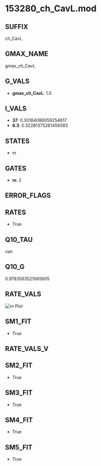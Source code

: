 # 153280_ch_CavL.mod

## SUFFIX

ch_CavL

## GMAX_NAME

gmax_ch_CavL

## G_VALS

- **gmax_ch_CavL**: 1.0

## I_VALS

- **37**: 0.30184086059254617
- **6.3**: 0.32281375261459383

## STATES

- m

## GATES

- **m**: 2

## ERROR_FLAGS


## RATES

- True

## Q10_TAU

nan

## Q10_G

0.9783563521065605

## RATE_VALS

![m Plot](/Users/pbozelos/Dropbox/icg-Chai-Panos/supermodels/output_markdown_files/Ca/153280_ch_CavL.mod/images/m.png)

## SM1_FIT

- True

## RATE_VALS_V

## SM2_FIT

- True

## SM3_FIT

- True

## SM4_FIT

- True

## SM5_FIT

- True

